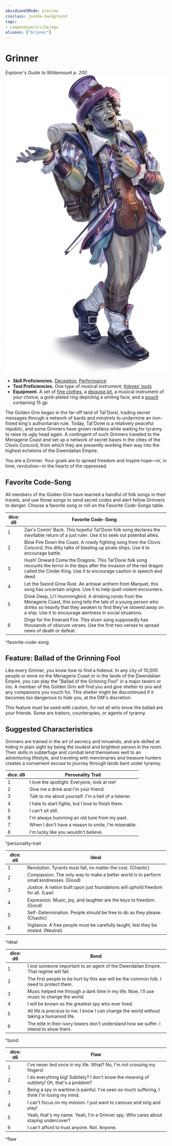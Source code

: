 ```yaml
---
obsidianUIMode: preview
cssclass: json5e-background
tags:
- compendium/src/5e/egw
aliases: ["Grinner"]
---
```

# Grinner
*Explorer's Guide to Wildemount p. 200*  
![](../../assets/img/grinner.png)  

- **Skill Proficiencies.** [Deception](../../Rules%20&%20Options/5e%20Rules/skills.md##Deception), [Performance](../../Rules%20&%20Options/5e%20Rules/skills.md##Performance)  
- **Tool Proficiencies.** One type of musical instrument, [thieves' tools](thieves-tools.md#)  
- **Equipment.** A set of [fine clothes](fine-clothes.md#), a [disguise kit](disguise-kit.md#), a musical instrument of your choice, a gold-plated ring depicting a smiling face, and a [pouch](pouch.md#) containing 15 gp  

The Golden Grin began in the far-off land of Tal'Dorei, trading secret messages through a network of bards and minstrels to undermine an iron-fisted king's authoritarian rule. Today, Tal'Dorei is a relatively peaceful republic, and some Grinners have grown restless while waiting for tyranny to raise its ugly head again. A contingent of such Grinners traveled to the Menagerie Coast and set up a network of secret bases in the cities of the Clovis Concord, from which they are presently working their way into the highest echelons of the Dwendalian Empire.

You are a Grinner. Your goals are to spread freedom and inspire hope—or, in time, revolution—in the hearts of the oppressed.

## Favorite Code-Song

All members of the Golden Grin have learned a handful of folk songs in their travels, and use those songs to send secret codes and alert fellow Grinners to danger. Choose a favorite song or roll on the Favorite Code-Songs table.

| dice: d6 | Favorite Code-Song |
|----------|--------------------|
| 1 | Zan's Comin' Back. This hopeful Tal'Dorei folk song declares the inevitable return of a just ruler. Use it to seek out potential allies. |
| 2 | Blow Fire Down the Coast. A rowdy fighting song from the Clovis Concord, this ditty talks of blasting up pirate ships. Use it to encourage battle. |
| 3 | Hush! Onward Come the Dragons. This Tal'Dorei folk song recounts the terror in the days after the invasion of the red dragon called the Cinder King. Use it to encourage caution in speech and deed. |
| 4 | Let the Sword Grow Rust. An antiwar anthem from Marquet, this song has uncertain origins. Use it to help quell violent encounters. |
| 5 | Drink Deep, Li'l Hummingbird. A drinking rondo from the Menagerie Coast, this song tells the tale of a young person who drinks so heavily that they awaken to find they've stowed away on a ship. Use it to encourage alertness in social situations. |
| 6 | Dirge for the Emerald Fire. This elven song supposedly has thousands of obscure verses. Use the first two verses to spread news of death or defeat. |
^favorite-code-song

## Feature: Ballad of the Grinning Fool

Like every Grinner, you know how to find a hideout. In any city of 10,000 people or more on the Menagerie Coast or in the lands of the Dwendalian Empire, you can play the "Ballad of the Grinning Fool" in a major tavern or inn. A member of the Golden Grin will find you and give shelter to you and any companions you vouch for. This shelter might be discontinued if it becomes too dangerous to hide you, at the DM's discretion.

This feature must be used with caution, for not all who know the ballad are your friends. Some are traitors, counterspies, or agents of tyranny.

## Suggested Characteristics

Grinners are trained in the art of secrecy and innuendo, and are skilled at hiding in plain sight by being the loudest and brightest person in the room. Their skills in subterfuge and combat lend themselves well to an adventuring lifestyle, and traveling with mercenaries and treasure hunters creates a convenient excuse to journey through lands bent under tyranny.

| dice: d8 | Personality Trait |
|----------|-------------------|
| 1 | I love the spotlight. Everyone, look at me! |
| 2 | Give me a drink and I'm your friend. |
| 3 | Talk to me about yourself. I'm a hell of a listener. |
| 4 | I hate to start fights, but I love to finish them. |
| 5 | I can't sit still. |
| 6 | I'm always humming an old tune from my past. |
| 7 | When I don't have a reason to smile, I'm miserable. |
| 8 | I'm lucky like you wouldn't believe. |
^personality-trait

| dice: d6 | Ideal |
|----------|-------|
| 1 | Revolution. Tyrants must fall, no matter the cost. (Chaotic) |
| 2 | Compassion. The only way to make a better world is to perform small kindnesses. (Good) |
| 3 | Justice. A nation built upon just foundations will uphold freedom for all. (Law) |
| 4 | Expression. Music, joy, and laughter are the keys to freedom. (Good) |
| 5 | Self-Determination. People should be free to do as they please. (Chaotic) |
| 6 | Vigilance. A free people must be carefully taught, lest they be misled. (Neutral) |
^ideal

| dice: d6 | Bond |
|----------|------|
| 1 | I lost someone important to an agent of the Dwendalian Empire. That regime will fall. |
| 2 | The first people to be hurt by this war will be the common folk. I need to protect them. |
| 3 | Music helped me through a dark time in my life. Now, I'll use music to change the world. |
| 4 | I will be known as the greatest spy who ever lived. |
| 5 | All life is precious to me. I know I can change the world without taking a humanoid life. |
| 6 | The elite in their ivory towers don't understand how we suffer. I intend to show them. |
^bond

| dice: d6 | Flaw |
|----------|------|
| 1 | I've never lied once in my life. What? No, I'm not crossing my fingers! |
| 2 | I do everything big! Subtlety? I don't know the meaning of subtlety! Oh, that's a problem? |
| 3 | Being a spy in wartime is painful. I've seen so much suffering, I think I'm losing my mind. |
| 4 | I can't focus on my mission. I just want to carouse and sing and play! |
| 5 | Yeah, that's my name. Yeah, I'm a Grinner spy. Who cares about staying undercover? |
| 6 | I can't afford to trust anyone. Not. Anyone. |
^flaw